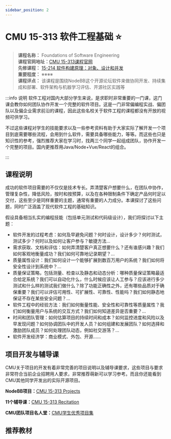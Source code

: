 ```yaml
---
sidebar_position: 2
---
```


# CMU 15-313 软件工程基础 ⭐️

>**课程名称：** Foundations of Software Engineering    
**课程官网地址：**[CMU 15-313课程官网](https://www.cs.cmu.edu/~ckaestne/15313/)     
**先修课程：** [15-214 软件构建原理：对象、设计和并发](https://hackway.org/docs/cs/sophomore/software/cs15214)    
**重要程度：** ※※※※              
**课程评点：** 该课程是围绕NodeBB这个开源论坛软件来做协同开发、持续集成和部署、软件架构与机器学习评估、开源社区实践等     


:::info 说明
软件工程对国内大部分学生来说，是求职时非常重要的一门课，这门课会教你如何团队协作开发一个完整的软件项目。这是一门非常偏编程实战、偏团队以及偏企业需求前沿的课程，因此这些名校关于软件工程的课程都没有开放的视频可供学习。

不过这些课程对学生的技能要求以及一些参考资料有助于大家实际了解开发一个项目到底需要哪些流程，会用到什么软件，需要具备哪些能力，等等。而这些也只是知识性的参考，强烈推荐大家在学习时，找两三个同学一起组成团队，协作开发一个完整的项目。国内更推荐用Java/Node+Vue/React的组合。

:::

## 课程说明
成功的软件项目需要的不仅仅是技术专长。弄清楚客户想要什么，在团队中协作，管理复杂性，降低风险，按时和按预算，以及在各种限制条件下确定产品何时足以交付，这些至少是同样重要的主题，通常有重要的人力成分。本课探讨了这些问题，同时广泛涵盖了现代软件工程的基础知识。

假设具备相当扎实的编程技能（包括单元测试和代码级设计），我们将探讨以下主题：

- 软件开发的过程考虑：如何及早避免问题？何时设计，设计多少？何时测试，测试多少？何时以及如何让客户参与？敏捷方法...
- 需求获取、文档和评估：如何弄清楚客户真正想要什么？还有谁感兴趣？我们如何客观地衡量成功？我们如何可靠地记录期望？...
- 质量属性设计：我们如何设计一个能够扩展到数百万用户的系统？我们如何将安全性设计到系统中？...
- 质量保证策略，包括测量、检查以及静态和动态分析：哪种质量保证策略最适合给定系统？我们可以自动化什么，什么时候应该让人工参与？应该进行多少测试和什么样的测试我们做什么？除了功能正确性之外，还有哪些品质对于确保重要？我们可以评估可用性、可扩展性、可靠性、性能吗？我们如何静态地保证不存在某些安全问题？...
- 软件工程中的经验方法：我们如何衡量性能、安全性和可靠性等质量属性？我们如何衡量用户与系统的交互方式？我们如何知道差异是否重要？...
- 时间和团队管理：如何估算项目的持续时间和成本？如何监控进度和风险以及早发现问题？如何协调团队中的开发人员？如何组建和发展团队？如何选择和激励团队成员？如何处理团队动态，例如社交游荡？...
- 软件开发经济学：商业模式、外包、开源……

## 项目开发与辅导课
CMU关于项目的开发有着非常完善的项目说明以及辅导课要求，这些项目与要求非常符合当前企业招聘用人要求，非常推荐萌新可以学习参考。而且你还能看到CMU其他同学开发出的实际开源项目。

**NodeBB项目：**[CMU 15-313 Projects](https://cmu-313.github.io/projects/P1/)

**11个辅导课：**[CMU 15-313 Recitation](https://cmu-313.github.io/recitations/reci1-github/)

**CMU团队项目名人堂：**[CMU学生优秀项目集](https://cmu-313.github.io/hall-of-fame/)


## 推荐教材

<Book img="https://hackweek-1251009918.cos.ap-shanghai.myqcloud.com/hackway/cs/s34181708.jpg" url="https://item.jd.com/13119039.html" title="Google软件工程"></Book>

